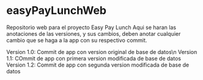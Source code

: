 # easyPayLunchWeb
Repositorio web para el proyecto Easy Pay Lunch
Aqui se haran las anotaciones de las versiones, y sus cambios, deben anotar cualquier cambio que se haga a la app con su respectivo commit.

Version 1.0: Commit de app con version original de base de datos\n
Version 1.1: COmmit de app con primera version modificada de base de datos
Version 1.2: Commit de app con segunda version modificada de base de datos
